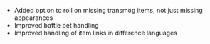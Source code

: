 - Added option to roll on missing transmog items, not just missing appearances
- Improved battle pet handling
- Improved handling of item links in difference languages
